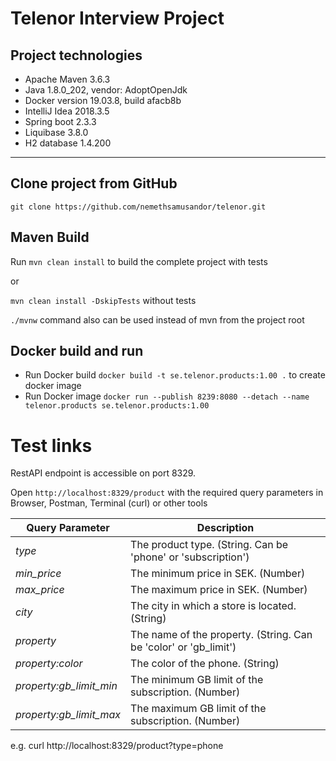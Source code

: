# Telenor Interview Project

## Project technologies
* Apache Maven 3.6.3
* Java 1.8.0_202, vendor: AdoptOpenJdk
* Docker version 19.03.8, build afacb8b
* IntelliJ Idea 2018.3.5
* Spring boot 2.3.3
* Liquibase 3.8.0
* H2 database 1.4.200

---

## Clone project from GitHub
```git clone https://github.com/nemethsamusandor/telenor.git```

## Maven Build
Run ```mvn clean install``` to build the complete project with tests

or

```mvn clean install -DskipTests``` without tests

```./mvnw``` command also can be used instead of mvn from the project root

## Docker build and run
* Run Docker build ```docker build -t se.telenor.products:1.00 .``` to create docker image
* Run Docker image ```docker run --publish 8239:8080 --detach --name telenor.products se.telenor.products:1.00```

# Test links
RestAPI endpoint is accessible on port 8329.

Open ```http://localhost:8329/product``` with the required query parameters in Browser, Postman, Terminal (curl) or other tools

Query Parameter		    | Description
----------------------- | -----------------------------------------------------------------
*type*				    | The product type. (String. Can be 'phone' or 'subscription')
*min_price*		        | The minimum price in SEK. (Number)
*max_price*			    | The maximum price in SEK. (Number)
*city*					| The city in which a store is located. (String)
*property*				| The name of the property. (String. Can be 'color' or 'gb_limit')
*property:color*		| The color of the phone. (String)
*property:gb_limit_min* | The minimum GB limit of the subscription. (Number)
*property:gb_limit_max* | The maximum GB limit of the subscription. (Number)

e.g. curl http://localhost:8329/product?type=phone
